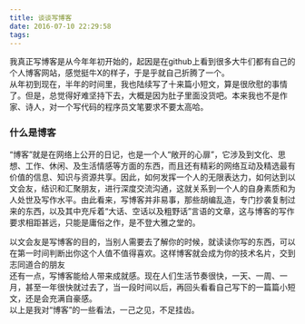 ```yaml
---
title: 谈谈写博客
date: 2016-07-10 22:29:58
tags:
---
```


我真正写博客是从今年年初开始的，起因是在github上看到很多大牛们都有自己的个人博客网站，感觉挺牛X的样子，于是乎就自己折腾了一个。<br>
从年初到现在，半年的时间里，我也陆续写了十来篇小短文，算是很欣慰的事情了。但是，总觉得好难坚持下去，大概是因为肚子里面没货吧。本来我也不是作家、诗人，对一个写代码的程序员文笔要求不要太高哈。

### 什么是博客
“博客”就是在网络上公开的日记，也是一个人“敞开的心扉”，它涉及到文化、思想、工作、休闲、及生活情感等方面的东西，而且还有精彩的网络互动及精选最有价值的信息、知识与资源共享。因此，如何发挥一个人的无限表达力，如何达到以文会友，结识和汇聚朋友，进行深度交流沟通，这就关系到一个人的自身素质和为人处世及写作水平。由此看来，写博客并非易事，那些胡编乱造，专门抄袭复制过来的东西，以及其中充斥着“大话、空话以及粗野话”言语的文章，这与博客的写作要求相距甚远，只能是庸俗之作，是不登大雅之堂的。

以文会友是写博客的目的，当别人需要去了解你的时候，就读读你写的东西，可以在第一时间判断出你这个人值不值得喜欢。这样博客就会成为你的技术名片，交到志同道合的朋友<br>
还有一点，写博客能给人带来成就感。现在人们生活节奏很快，一天、一周、一月，甚至一年很快就过去了，当一段时间以后，再回头看看自己写下的一篇篇小短文，还是会充满自豪感。<br>
以上是我对“博客”的一些看法，一己之见，不足挂齿。